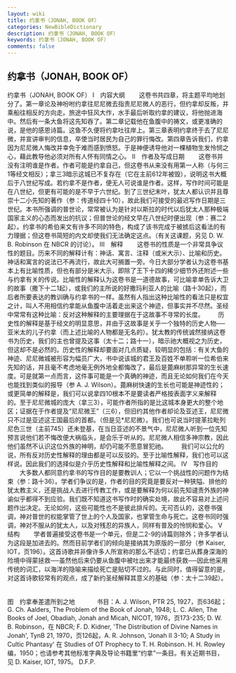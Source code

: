 ```yaml
---
layout: wiki
title: 约拿书（JONAH, BOOK OF）
categories: NewBibleDictionary
description: 约拿书（JONAH, BOOK OF）
keywords: 约拿书（JONAH, BOOK OF）
comments: false
---
```


## 约拿书（JONAH, BOOK OF）



约拿书（JONAH, BOOK OF）
Ⅰ　内容大纲
　　这卷书共四章，将主题平均地划分了。第一章论及神吩咐约拿往尼尼微去指责尼尼微人的恶行，但约拿却反叛，并乘船往相反的方向走。旅途中狂风大作，水手最后听取约拿的建议，将他抛进海中。然后有一条大鱼将这先知吞了。第二章记载他在鱼腹中的祷文，或更准确的说，是他的感恩诗篇。这鱼不久便将约拿吐往岸上。第三章表明约拿终于去了尼尼微，并宣讲审判的信息，卒使当时居民为自己的罪行悔改。第四章告诉我们，约拿因为尼尼微人悔改并幸免于难而感到愤怒。于是神便诱导他对一棵植物生发怜悯之心，藉此教导他必须对所有人怀有同情之心。
Ⅱ　作者及写成日期
　　这卷书并没有注明谁是作者。作者可能是约拿自己，但这卷书从来没有用第一人称（与何三1等经文相反）；拿三3暗示这城已不复存在（它在主前612年被毁），说明这书大概后于八世纪写成。若约拿不是作者，便无人可说谁是作者。这样，写作时间可能是在八世纪，但更有可能的是不早于六世纪。到了三世纪末叶，犹太人都认识并且尊崇十二小先知的著作（参：传道经四十10），故此我们可接受的最迟写作日期是三世纪。本书所强调的普世论，常常被认为是针对以斯拉的时代以后犹太人那种极端国家主义的心态而发出的抗议；但普世论的经文早在八世纪时便出现（参：赛二2起）。约拿书的希伯来文有许多不同的特色，构成了该书完成于被掳后这看法的有力理据；但这卷书简短的内文却使我们无法确定这点。（有关这课题，另见 D. W. B. Robinson 在 NBCR
的讨论）。
Ⅲ　解释
　　这卷书的性质是一个非常具争议性的题目。历来不同的解释计有：神话、寓言、注释（或米大示）、比喻和历史。神话和寓言的说法已不再流行，故此大可搁置一旁。今日大部分学者认为这卷书基本上有比喻性质，但也有部分是米大示，即除了王下十四的稀少细节外还附述一些与约拿有关的传说。比喻性的解释认为这卷书是一道德故事，可比喻拿单告诉大卫的故事（撒下十二1起），或我们的主所说的好撒玛利亚人的比喻（路十30起），而后者所要表达的教训确与约拿书的一样。虽然有人指出这种比喻性的看法只是权宜之计，叫人不用相信约拿能从鱼腹中活着走出来这个神迹，但事实并不尽然。圣经中常常有这种比喻：反对这种解释的主要理据在于这故事不寻常的长度。
　　历史性的解释是基于经文的明显意思，并由于这故事是关乎一个独特的历史人物──亚米太的儿子约拿（而上述比喻的人物都是无名的）。犹太教的传统诚然接纳这卷书为历史，我们的主也曾提及这事（太十二；路十一），暗示祂大概视之为历史，但这却不是必然的。历史性的解释却要面对几点质疑，较明显的包括：有关大鱼的神迹、尼尼微城被形容为幅员广大，书中说该城的君王及百姓不单聆听一位希伯来先知的话，并且毫不考虑地毫无例外地全都悔改了，最后是蓖麻树那异常的生长速度。可是就第一点而言，这件事可能是一个真确的神迹，而且无论如何我们在今天也能找到类似的报导（参 A. J. Wilson）。蓖麻树快速的生长也可能是神迹性的；或更简单的解释是，我们可以说拿四10根本不是要读者严格按表面字义来解释的。至于尼尼微城的庞大（拿三3），可能作者所指的是比这城本身更大的整个地区；证据在于作者提及“尼尼微王”（三6），但旧约其他作者却论及亚述王，尼尼微只不过是亚述这王国最后的首都。（但是见*尼尼微）。我们也可说当时提革拉毗列尼色三世（主前745）还未登基，在当日亚述的不景气中，尼尼微人听到一位先知预言说他们若不悔改便大祸临头，是会乐于听从的。尼尼微人相信多神宗教，因此他们虽然不认识这位外族的神明，却仍可能不愿意冒犯祂。
　　我们可以公允的说，所有反对历史性解释的理由都是可以反驳的。至于比喻性解释，我们也可以这样说。因此我们的选择似是介乎历史性解释和比喻性解释之间。
Ⅳ　写作目的
　　大多数人都同意约拿书的写作目的是要教训人；它以一个挑战性的问题作为结束（参：路十36）。学者们争议的是，作者的目的究竟是要反对一种狭隘、排他的犹太教主义，还是挑战人去进行传教工作，或是要解释为何以前先知谴责外族的神谕似乎都得不到应验。我们既不知道这书写作时的确实处境，故此不容易对上述问题作出决定。无论如何，这些可能性也不是彼此排斥的。无可否认的，这卷书强调，神对普世的权能掌管了世上的个人及国家，也掌管生命与死亡。这卷书同时强调，神对不服从的犹太人，以及对残忍的异族人，同样有普及的怜悯和爱心。
Ⅴ　结构
　　学者普遍接受这卷书是一个单元，但是二2-9的诗篇则除外；许多学者认为这段是加进去的。然而目前学者们的倾向是接纳其为原版的一部分（参 Kaiser, IOT，页196）。这首诗歌并非像许多人所宣称的那么不适切；约拿已从葬身深海的险境中得蒙拯救──虽然他后来仍要从鱼腹中被吐出来才能最终获救──因此他采用传统的词汇，以海洋的隐喻来描绘死亡是贴切不过的。与此同时，值得留意的是，对这首诗歌较常有的观点，成了新约圣经解释其意义的基础（参：太十二39起）。
　


图　约拿奉差遣所到之地
　
　　书目：A. J. Wilson, PTR 25, 1927，页636起；G. Ch. Aalders, The Problem of the Book of Jonah, 1948;
L. C. Allen, The Books of Joel, Obadiah,
Jonah and Micah, NICOT, 1976，页173-235; D. W. B. Robinson，在 NBCR;
F. D. Kidner, 'The Distribution of Divine Names in Jonah', TynB 21, 1970，页126起，A. R. Johnson, 'Jonah II
3-10; A Study in Cultic Phantasy' 在 Studies of OT
Prophecy to T. H. Robinson. H. H. Rowley 编，1950；也请参考其他标准字典及导论书籍里“约拿”一条目。有关近期书目，见 D. Kaiser, IOT, 1975。
D.F.P.




